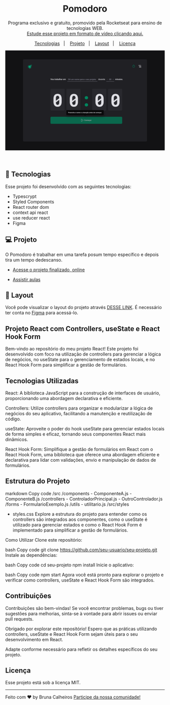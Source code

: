<h1 align="center"> Pomodoro </h1>

<p align="center">
Programa exclusivo e gratuito, promovido pela Rocketseat para ensino de tecnologias WEB. <br/>
<a href="https://lp.rocketseat.com.br/devlinks/inscricao?utm_source=github&utm_medium=descricao&utm_campaign=capture-devlinks&utm_term=organic&utm_content=descricao-github-mayk-brito">Estude esse projeto em formato de vídeo clicando aqui.</a>
</p>

<p align="center">
  <a href="#-tecnologias">Tecnologias</a>&nbsp;&nbsp;&nbsp;|&nbsp;&nbsp;&nbsp;
  <a href="https://pomodoro-chi-three.vercel.app/">Projeto</a>&nbsp;&nbsp;&nbsp;|&nbsp;&nbsp;&nbsp;
  <a href="https://www.figma.com/community/file/1127351821076435124">Layout</a>&nbsp;&nbsp;&nbsp;|&nbsp;&nbsp;&nbsp;
  <a href="#memo-licença">Licença</a>
</p>

<p align="center">
  <img alt="License" src="./src/assets/Home.png">
</p>

<br>


## 🚀 Tecnologias

Esse projeto foi desenvolvido com as seguintes tecnologias:

- Typescrypt
- Styled Components
- React router dom
- context api react
- use reducer react
- Figma

## 💻 Projeto

O Pomodoro é trabalhar em uma tarefa posum tempo específico  e depois tira um tempo dedescanso.

- [Acesse o projeto finalizado, online](https://pomodoro-chi-three.vercel.app/)

- [Assistir aulas](https://rocketseat.com.br/)

## 🔖 Layout

Você pode visualizar o layout do projeto através [DESSE LINK](https://www.figma.com/community/file/1127351821076435124). É necessário ter conta no [Figma](https://figma.com) para acessá-lo.

## Projeto React com Controllers, useState e React Hook Form
Bem-vindo ao repositório do meu projeto React! Este projeto foi desenvolvido com foco na utilização de controllers para gerenciar a lógica de negócios, no useState para o gerenciamento de estados locais, e no React Hook Form para simplificar a gestão de formulários.

## Tecnologias Utilizadas
React: A biblioteca JavaScript para a construção de interfaces de usuário, proporcionando uma abordagem declarativa e eficiente.

Controllers: Utilize controllers para organizar e modularizar a lógica de negócios do seu aplicativo, facilitando a manutenção e reutilização de código.

useState: Aproveite o poder do hook useState para gerenciar estados locais de forma simples e eficaz, tornando seus componentes React mais dinâmicos.

React Hook Form: Simplifique a gestão de formulários em React com o React Hook Form, uma biblioteca que oferece uma abordagem eficiente e declarativa para lidar com validações, envio e manipulação de dados de formulários.

## Estrutura do Projeto
markdown
Copy code
/src
  /components
    - ComponenteA.js
    - ComponenteB.js
  /controllers
    - ControladorPrincipal.js
    - OutroControlador.js
  /forms
    - FormularioExemplo.js
  /utils
    - utilitario.js
/src/styles
  - styles.css
Explore a estrutura do projeto para entender como os controllers são integrados aos componentes, como o useState é utilizado para gerenciar estados e como o React Hook Form é implementado para simplificar a gestão de formulários.

Como Utilizar
Clone este repositório:

bash
Copy code
git clone https://github.com/seu-usuario/seu-projeto.git
Instale as dependências:

bash
Copy code
cd seu-projeto
npm install
Inicie o aplicativo:

bash
Copy code
npm start
Agora você está pronto para explorar o projeto e verificar como controllers, useState e React Hook Form são integrados.

## Contribuições
Contribuições são bem-vindas! Se você encontrar problemas, bugs ou tiver sugestões para melhorias, sinta-se à vontade para abrir issues ou enviar pull requests.

Obrigado por explorar este repositório! Espero que as práticas utilizando controllers, useState e React Hook Form sejam úteis para o seu desenvolvimento em React.

Adapte conforme necessário para refletir os detalhes específicos do seu projeto.


## Licença

Esse projeto está sob a licença MIT.

---

Feito com ♥ by Bruna Calheiros  [Participe da nossa comunidade!](https://discord.gg/rocketseat)